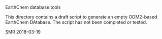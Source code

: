 EarthChem database tools

This directory contains a draft script to generate an empty ODM2-based EarthChem DAtabase. The script has not been completed or tested.

SMR 2018-03-19
